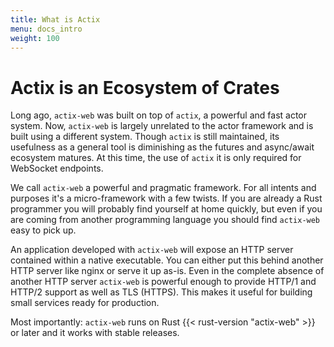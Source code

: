 ```yaml
---
title: What is Actix
menu: docs_intro
weight: 100
---
```


# Actix is an Ecosystem of Crates

Long ago, `actix-web` was built on top of `actix`, a powerful and fast actor system.
Now, `actix-web` is largely unrelated to the actor framework and is built using a different system.
Though `actix` is still maintained, its usefulness as a general tool is diminishing as the
futures and async/await ecosystem matures. At this time, the use of `actix` it is only required for
WebSocket endpoints.

We call `actix-web` a powerful and pragmatic framework. For all intents and purposes it's a
micro-framework with a few twists. If you are already a Rust programmer you will probably find
yourself at home quickly, but even if you are coming from another programming language you should
find `actix-web` easy to pick up.

<!-- TODO -->
<!-- actix-extras -->

An application developed with `actix-web` will expose an HTTP server contained within a native
executable. You can either put this behind another HTTP server like nginx or serve it up as-is. Even
in the complete absence of another HTTP server `actix-web` is powerful enough to provide HTTP/1 and
HTTP/2 support as well as TLS (HTTPS). This makes it useful for building small services ready for
production.

Most importantly: `actix-web` runs on Rust {{< rust-version "actix-web" >}} or later and it works
with stable releases.

<!-- TODO -->
<!-- which is built upon the fantastic [Tokio][tokio] asynchronous I/O system -->

<!-- LINKS -->

[tokio]: https://tokio.rs
